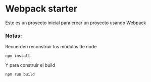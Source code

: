 # Webpack starter

Este es un proyecto inicial para crear un proyecto usando Webpack

### Notas:

Recuerden reconstruir los módulos de node
```
npm install
```

Y para construir el build
````
npm run build
````
